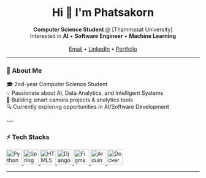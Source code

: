 <h1 align="center">Hi 👋 I'm Phatsakorn</h1>

<p align="center">
<b>Computer Science Student</b> @ [Thammasat University]  
<br>
Interested in <b>AI</b> • <b>Software Engineer</b> • <b>Machine Learning</b>
<br><br>
<a href="mailto:phaskorn139@gmail.com">Email</a> • 
<a href="https://www.linkedin.com/in/YOUR-LINKEDIN/">LinkedIn</a> • 
<a href="https://YOUR-PORTFOLIO.com">Portfolio</a>
</p>

---
### 🧠 About Me
<div align="left">

🎓 2nd-year Computer Science Student  
💡 Passionate about AI, Data Analytics, and Intelligent Systems  
🧩 Building smart camera projects & analytics tools  
🔍 Currently exploring opportunities in AI/Software Development  
</div>
---

### ⚡ Tech Stacks
<p align="left">
<a href="https://www.python.org/" target="_blank" rel="noreferrer">
  <img src="https://raw.githubusercontent.com/danielcranney/readme-generator/main/public/icons/skills/python-colored.svg" width="40" height="40" alt="Python"/>
</a>
<a href="https://spring.io/" target="_blank" rel="noreferrer">
  <img src="https://raw.githubusercontent.com/danielcranney/readme-generator/main/public/icons/skills/spring-boot-colored.svg" width="40" height="40" alt="Spring Boot"/>
</a>
<a href="https://developer.mozilla.org/en-US/docs/Glossary/HTML5" target="_blank" rel="noreferrer">
  <img src="https://raw.githubusercontent.com/danielcranney/readme-generator/main/public/icons/skills/html5-colored.svg" width="40" height="40" alt="HTML5"/>
</a>
<a href="https://www.djangoproject.com/" target="_blank" rel="noreferrer">
  <img src="https://raw.githubusercontent.com/danielcranney/readme-generator/main/public/icons/skills/django-colored-dark.svg" width="40" height="40" alt="Django"/>
</a>
<a href="https://www.figma.com/" target="_blank" rel="noreferrer">
  <img src="https://raw.githubusercontent.com/danielcranney/readme-generator/main/public/icons/skills/figma-colored.svg" width="40" height="40" alt="Figma"/>
</a>
<a href="https://store.arduino.cc/" target="_blank" rel="noreferrer">
  <img src="https://raw.githubusercontent.com/danielcranney/readme-generator/main/public/icons/skills/arduino-colored.svg" width="40" height="40" alt="Arduino"/>
</a>
<a href="https://www.docker.com/" target="_blank" rel="noreferrer">
  <img src="https://raw.githubusercontent.com/danielcranney/readme-generator/main/public/icons/skills/docker-colored.svg" width="40" height="40" alt="Docker"/>
</a>
</p>

---
